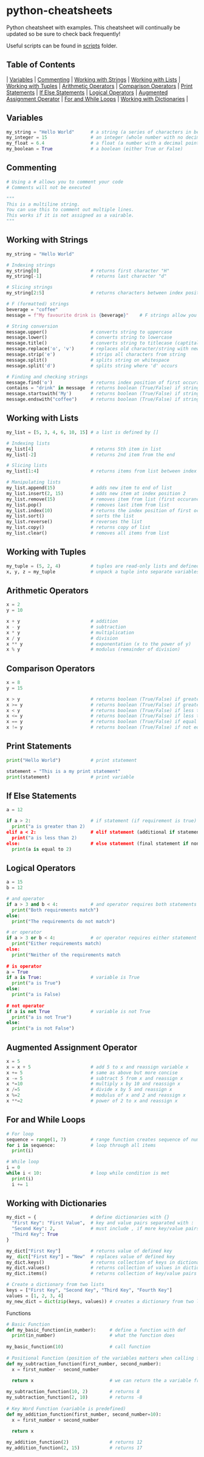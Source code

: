 # python-cheatsheets
Python cheatsheet with examples. This cheatsheet will continually be updated so be sure to check back frequently!

Useful scripts can be found in [scripts](https://github.com/Brent-Murray/python-cheatsheets/tree/main/scripts) folder.

Table of Contents
----
| [Variables](https://github.com/Brent-Murray/python-cheatsheets#variables)
| [Commenting](https://github.com/Brent-Murray/python-cheatsheets#commenting)
| [Working with Strings](https://github.com/Brent-Murray/python-cheatsheets#working-with-strings)
| [Working with Lists](https://github.com/Brent-Murray/python-cheatsheets#working-with-lists)
| [Working with Tuples](https://github.com/Brent-Murray/python-cheatsheets#working-with-tuples)
| [Arithmetic Operators](https://github.com/Brent-Murray/python-cheatsheets#arithmetic-operators)
| [Comparison Operators](https://github.com/Brent-Murray/python-cheatsheets#comparison-operators)
| [Print Statements](https://github.com/Brent-Murray/python-cheatsheets#print-statements)
| [If Else Statements](https://github.com/Brent-Murray/python-cheatsheets#if-else-statements)
| [Logical Operators](https://github.com/Brent-Murray/python-cheatsheets#logical-operators)
| [Augmented Assignment Operator](https://github.com/Brent-Murray/python-cheatsheets#augmented-assignment-operator)
| [For and While Loops](https://github.com/Brent-Murray/python-cheatsheets#for-and-while-loops)
| [Working with Dictionaries](https://github.com/Brent-Murray/python-cheatsheets#working-with-dictionaries)
|

Variables
----
```python
my_string = "Hello World"      # a string (a series of characters in between "" or '')
my_integer = 15                # an integer (whole number with no decimal point)
my_float = 6.4                 # a float (a number with a decimal point)
my_boolean = True              # a boolean (either True or False)
```
Commenting
----
````python
# Using a # allows you to comment your code
# Comments will not be executed

"""
This is a multiline string.
You can use this to comment out multiple lines.
This works if it is not assigned as a vairable.
"""
````

Working with Strings
----
````python
my_string = "Hello World"

# Indexing strings
my_string[0]                   # returns first character "H"
my_string[-1]                  # returns last character "d"

# Slicing strings
my_string[2:5]                 # returns characters between index position 2 and 5 (exluding 5) "llo"

# F (formatted) strings
beverage = "coffee"
message = f"My favourite drink is {beverage}"    # F strings allow you to input variables into strings with {}

# String conversion
message.upper()                # converts string to uppercase
message.lower()                # converts string to lowercase
message.title()                # converts string to titlecase (captitalized first letter in every word)
message.replace('o', 'v')      # replaces old character/string with new character/string
message.strip('e')             # strips all characters from string
message.split()                # splits string on whitespace
message.split('d')             # splits string where 'd' occurs

# Finding and checking strings
message.find('o')              # returns index position of first occurance
contains = "drink" in message  # returns boolean (True/False) if string contains character/string
message.startswith('My')       # returns boolean (True/False) if string starts with character/string
message.endswith("coffee")     # returns boolean (True/False) if string ends with character/string
````
Working with Lists
----
````python
my_list = [5, 3, 4, 6, 10, 15] # a list is defined by []

# Indexing lists
my_list[4]                     # returns 5th item in list
my_list[-2]                    # returns 2nd item from the end

# Slicing lists
my_list[1:4]                   # returns items from list between index position 1 and 4 (excluding 4) [3, 4, 6]

# Manipulating lists
my_list.append(15)             # adds new item to end of list
my_list.insert(2, 15)          # adds new item at index position 2
my_list.remove(15)             # removes item from list (first occurance)
my_list.pop()                  # removes last item from list
my_list.index(10)              # returns the index position of first occurance
my_list.sort()                 # sorts the list
my_list.reverse()              # reverses the list
my_list.copy()                 # returns copy of list
my_list.clear()                # removes all items from list
````

Working with Tuples
----
````python
my_tuple = (5, 2, 4)           # tuples are read-only lists and defined by ()
x, y, z = my_tuple             # unpack a tuple into separate variables (also works with lists)
````

Arithmetic Operators
----
````python
x = 2
y = 10

x + y                          # addition
x - y                          # subtraction
x * y                          # multiplication
x / y                          # division
x ** y                         # exponentation (x to the power of y)
x % y                          # modulus (remainder of division)
````

Comparison Operators
----
````python
x = 8
y = 15

x > y                          # returns boolean (True/False) if greater than
x >= y                         # returns boolean (True/False) if greater than or equal to
x < y                          # returns boolean (True/False) if less than
x <= y                         # returns boolean (True/False) if less than or equal to
x == y                         # returns boolean (True/False) if equal to
x != y                         # returns boolean (True/False) if not equal to
````

Print Statements
----
````python
print("Hello World")           # print statement

statement = "This is a my print statement"
print(statement)               # print variable
````

If Else Statements
----
````python
a = 12

if a > 2:                      # if statement (if requirement is true)
  print("a is greater than 2)
elif a < 2:                    # elif statement (additional if statement if first requirement isn't met)
  print("a is less than 2)
else:                          # else statement (final statement if none of above requirements met)
  print(a is equal to 2)
````

Logical Operators
----
````python
a = 15
b = 12

# and operator
if a > 3 and b < 4:            # and operator requires both statements to match
  print("Both requirements match")
else:
  print("The requirements do not match")

# or operator
if a > 3 or b < 4:             # or operator requires either statement to match
  print("Either requirements match)
else:
  print("Neither of the requirements match
  
# is operator
a = True
if a is True:                  # variable is True
  print("a is True")
else:
  print("a is False)
  
# not operator
if a is not True               # variable is not True
  print("a is not True")
else:
  print("a is not False")
````

Augmented Assignment Operator
----
````python
x = 5
x = x + 5                      # add 5 to x and reassign variable x
x += 5                         # same as above but more concise 
x -= 5                         # subtract 5 from x and reassign x
x *=10                         # multiply x by 10 and reassign x
x /=5                          # divide x by 5 and reassign x
x %=2                          # modulus of x and 2 and reassign x
x **=2                         # power of 2 to x and reassign x
````

For and While Loops
----
````python
# For loop
sequence = range(1, 7)         # range function creates sequence of numbers between values
for i in sequence:             # loop through all items
  print(i)

# While loop
i = 0
while i < 10:                  # loop while condition is met
  print(i)
  i += 1
````

Working with Dictionaries
----
````python
my_dict = {                    # define dictionaries with {}
  "First Key": "First Value",  # key and value pairs separated with :
  "Second Key": 2,             # must include , if more key/value pairs needed 
  "Third Key": True
}

my_dict["First Key"]           # returns value of defined key
my_ dict["First Key"] = "New"  # replaces value of defined key
my_dict.keys()                 # returns collection of keys in dictionary
my_dict.values()               # returns collection of values in dictionary
my_dict.items()                # returns collection of key/value pairs

# Create a dictionary from two lists
keys = ["First Key", "Second Key", "Third Key", "Fourth Key"]
values = [1, 2, 3, 4]
my_new_dict = dict(zip(keys, values)) # creates a dictionary from two lists using dict and zip functions
````

Functions
````python
# Basic Function
def my_basic_function(in_number):     # define a function with def
  print(in_number)                    # what the function does
  
my_basic_function(10)                 # call function
  
# Positional Function (position of the variables matters when calling function)
def my_subtraction_function(first_number, second_number):
  x = first_number - second_number
  
  return x                            # we can return the a variable from function with return

my_subtraction_function(10, 2)        # returns 8
my_subtraction_function(2, 10)        # returns -8
  
# Key Word Function (variable is predefined)
def my_addition_function(first_number, second_number=10):
  x = first_number + second_number
  
  return x

my_addition_function(2)               # returns 12
my_addition_function(2, 15)           # returns 17 
````
